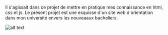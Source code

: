 Il s'agissait dans ce projet de mettre en pratique mes connaissance en html, css et js.
Le présent projet est une esquisse d'un site web d'orientation dans mon université envers les 
nouveaaux bacheliers.

![alt text](webSite.gif)